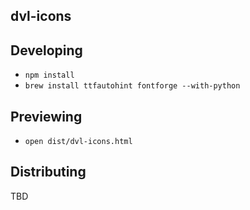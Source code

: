 dvl-icons
----

## Developing

- `npm install`
- `brew install ttfautohint fontforge --with-python`

## Previewing

- `open dist/dvl-icons.html`

## Distributing

TBD
